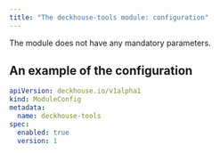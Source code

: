 ```yaml
---
title: "The deckhouse-tools module: configuration"
---
```


The module does not have any mandatory parameters.

<!-- SCHEMA -->

## An example of the configuration

```yaml
apiVersion: deckhouse.io/v1alpha1
kind: ModuleConfig
metadata:
  name: deckhouse-tools
spec:
  enabled: true
  version: 1
```
